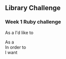 ## Library Challenge
### Week 1 Ruby challenge

As a 
I'd like to




As a <stakeholder>            
In order to <requirement>            
I want <result>